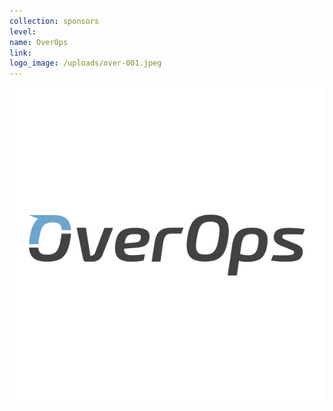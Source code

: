 ```yaml
---
collection: sponsors
level:
name: OverOps
link:
logo_image: /uploads/over-001.jpeg
---
```



![](/uploads/versions/over-001---x----600-600x---.jpeg)